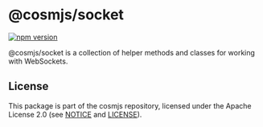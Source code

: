 # @cosmjs/socket

[![npm version](https://img.shields.io/npm/v/@cosmjs/socket.svg)](https://www.npmjs.com/package/@cosmjs/socket)

@cosmjs/socket is a collection of helper methods and classes for working with WebSockets.

## License

This package is part of the cosmjs repository, licensed under the Apache License 2.0
(see [NOTICE](https://github.com/CosmWasm/cosmjs/blob/master/NOTICE) and [LICENSE](https://github.com/CosmWasm/cosmjs/blob/master/LICENSE)).
